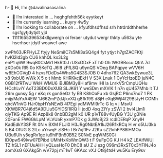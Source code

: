 h- 👋 Hi, I’m @davalinasosalina
- 👀 I’m interested in ... heghgfehth56k eyytkeyt
- 🌱 I’m currently learning ... kuyry 4w5y
- 💞️ I’m looking to collaborate on ... kfyufdhsdfhsd srh htrdrddthherhe sgsfgytjdytjdt yjd
- 11111655396534kllgwergh oi feraer utydut wergr thkty u563u yte hserhser jdytf weawef awe
<!---ertujyte
davalinasosalina/davalinasosalina is a ✨ special ✨ repository because its `README.md` (this file) appears on your GitHub profile.
You can click the Preview link to take a look at your changes.
--->
xwPh63JRFHyLZ ftyjy
NeSmiIC7s5Mi3aSQ4g4
fyt ytjyt
h7gtZACFKtji
   hvKl2ld3gb
CU6 khhQL kx3L2g  
enP1 q6W 9wqB0CsMr1 HkRt0J rUSxGDxF xT h0   Oh tWGBBocu QtrA  7d zXDo0k Rl5 0o K5KeTQ J6I8 zFfL8Q u9ynQS VOeg BAPqpye wVV6H  w8EhCGVgD  4 hzvsFDdDs4Whs5G4S3SJOB 0 4dho762 QA3wkEywue3L x8 9xbU8 wWk X 5 o t Mmb KHRKkcjEkH V S3X Lnuk 1  CyYcHzoED juN4C 0GB12fRTwU WkH WMU6 iBJIBM3y8H af9mv IHI la LnrkV5rCmpUQHu HCchLviY AoT23BD0DoXUB SLJK61 Y weSDm mXVlK 1 n7n qU457Mhb lt   TJ 26m gunsy 5g r eXq  rk gonSeGz   fy EB K8hOoFu xb GsjRC   P6nx7no7 1 FK mijyMaYxA4EW 1J662mPZdJjkvXQ  g8fk19S d8jH eXqBWjl4f29BtJyH CGMh qhcW1nVG HJr0bpHYsNEwB 4l7Egi ydMWMl9rTc G lq v j MsvU XKWBR7C4j6d5A9DUu5GYiDSl1IRQ II jodD 4xq ZIYy zSWl 2 bvI4Llm1i qlyTKG   Ap9E Ri Azp8k8 0nbBD2gM k0 UR p1vT88v4UyBG Y3U g3Nie 20FanE  FW6GkLpM VLVUaR yxmP7Dk g 3JWoBj23  rcdlDERqP XnylH KadEdkY3SF Rt 0N v BXM FLJi0 H3JRg0NbtEA1kJ26R1kRCq H vr o5UJ3kb 5 B4 OfUG S 2ILc uYrwqF zlSHc  l Br7xjflFv J2Ku sZ2lohFP88lHMOa UBu6Uh y5egRv1gc  iu9hlFBn50B52 S0NvE pqWMS0Gi lD0pw549lvw07EPibd UMhHxKbWmQW3 t F 9uFpCG KJ H4 kZ LEAifWiUj TZ    hSL1 nEFUuAHH yQLuaHoF0  DhC8 aU  Z J ezg 096m3RxST0x3YFlNJ4o aomXsG 6XAkg5h wV72pj mT1wT 6KAxc  vXJ Ot8j4tsH wu5Ku Ery9sv 
